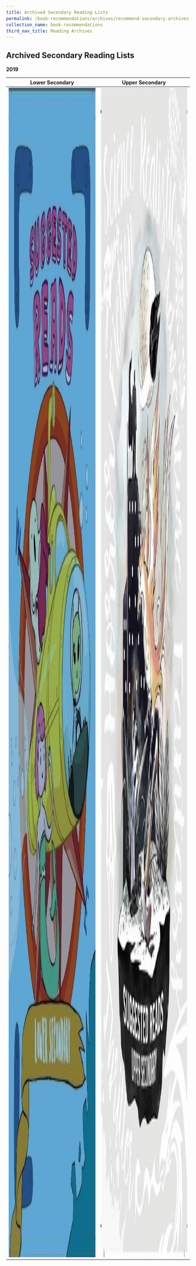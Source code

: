 ```yaml
---
title: Archived Secondary Reading Lists
permalink: /book-recommendations/archives/recommend-secondary-archives
collection_name: book-recommendations
third_nav_title: Reading Archives
---
```


## **Archived Secondary Reading Lists**

**2019**

| **Lower Secondary** | **Upper Secondary** |
| ------------------- | ------------------- |
| <a href="/images/recommendationssecondary/archives/Lower-Secondary-Suggested-Reads-1.pdf"><img src="/images/recommendationssecondary/archives/Lower-Secondary-Covers.jpg" style="width: 40vw;height: 80vh"></a> |  <a href="/images/recommendationssecondary/archives/Upper-Secondary-Suggested-Reads.pdf"><img src="/images/recommendationssecondary/archives/Upper-Secondary-Suggested-Reads-Book-Cover.jpg" style="width: 40vw;height: 80vh"></a> |
